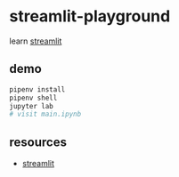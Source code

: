 # streamlit-playground

learn [streamlit](https://streamlit.io/)

## demo

```sh
pipenv install
pipenv shell
jupyter lab
# visit main.ipynb
```

## resources

- [streamlit](https://streamlit.io/)